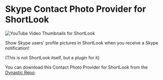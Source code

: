 # Skype Contact Photo Provider for ShortLook

![YouTube Video Thumbnails for ShortLook](https://repo.dynastic.co/data/static/version/152314376634761216/152314519127851008)

Show Skype users' profile pictures in ShortLook when you receive a Skype notification!

(This is not ShortLook itself, but a plugin for it)

You can download this Contact Photo Provider for ShortLook from the [Dynastic Repo](https://repo.dynastic.co/package/shortlook-skype).
